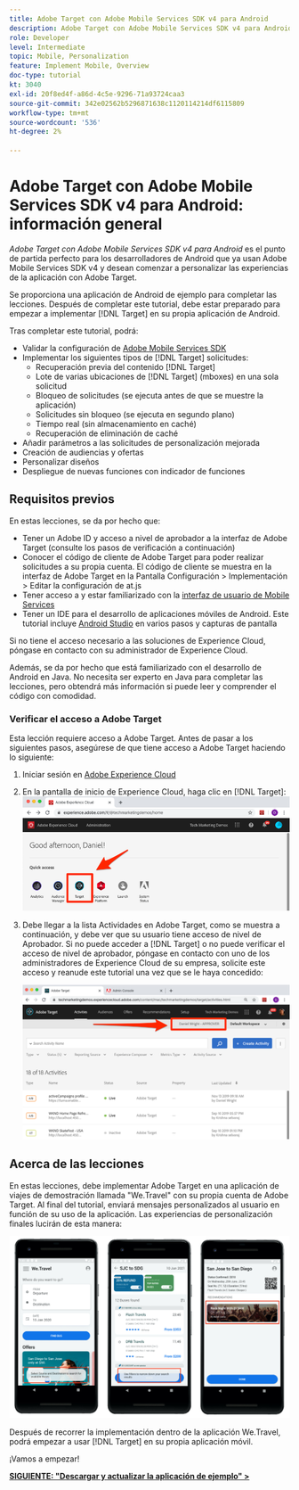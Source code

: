 ```yaml
---
title: Adobe Target con Adobe Mobile Services SDK v4 para Android
description: Adobe Target con Adobe Mobile Services SDK v4 para Android es el punto de partida perfecto para los desarrolladores de Android que ya utilizan Adobe Mobile Services SDK v4 y desean comenzar a personalizar las experiencias de la aplicación con Adobe Target.
role: Developer
level: Intermediate
topic: Mobile, Personalization
feature: Implement Mobile, Overview
doc-type: tutorial
kt: 3040
exl-id: 20f8ed4f-a86d-4c5e-9296-71a93724caa3
source-git-commit: 342e02562b5296871638c1120114214df6115809
workflow-type: tm+mt
source-wordcount: '536'
ht-degree: 2%

---
```


# Adobe Target con Adobe Mobile Services SDK v4 para Android: información general

_Adobe Target con Adobe Mobile Services SDK v4 para Android_ es el punto de partida perfecto para los desarrolladores de Android que ya usan Adobe Mobile Services SDK v4 y desean comenzar a personalizar las experiencias de la aplicación con Adobe Target.

Se proporciona una aplicación de Android de ejemplo para completar las lecciones. Después de completar este tutorial, debe estar preparado para empezar a implementar [!DNL Target] en su propia aplicación de Android.

Tras completar este tutorial, podrá:

* Validar la configuración de [Adobe Mobile Services SDK](https://experienceleague.adobe.com/docs/mobile-services/android/getting-started-android/requirements.html?lang=en)
* Implementar los siguientes tipos de [!DNL Target] solicitudes:
   * Recuperación previa del contenido [!DNL Target]
   * Lote de varias ubicaciones de [!DNL Target] (mboxes) en una sola solicitud
   * Bloqueo de solicitudes (se ejecuta antes de que se muestre la aplicación)
   * Solicitudes sin bloqueo (se ejecuta en segundo plano)
   * Tiempo real (sin almacenamiento en caché)
   * Recuperación de eliminación de caché
* Añadir parámetros a las solicitudes de personalización mejorada
* Creación de audiencias y ofertas
* Personalizar diseños
* Despliegue de nuevas funciones con indicador de funciones

## Requisitos previos  

En estas lecciones, se da por hecho que:

* Tener un Adobe ID y acceso a nivel de aprobador a la interfaz de Adobe Target (consulte los pasos de verificación a continuación)
* Conocer el código de cliente de Adobe Target para poder realizar solicitudes a su propia cuenta. El código de cliente se muestra en la interfaz de Adobe Target en la   Pantalla Configuración > Implementación > Editar la configuración de at.js
* Tener acceso a y estar familiarizado con la [interfaz de usuario de Mobile Services](https://mobilemarketing.adobe.com/)
* Tener un IDE para el desarrollo de aplicaciones móviles de Android. Este tutorial incluye [Android Studio](https://developer.android.com/studio/install) en varios pasos y capturas de pantalla

Si no tiene el acceso necesario a las soluciones de Experience Cloud, póngase en contacto con su administrador de Experience Cloud.

Además, se da por hecho que está familiarizado con el desarrollo de Android en Java. No necesita ser experto en Java para completar las lecciones, pero obtendrá más información si puede leer y comprender el código con comodidad.

### Verificar el acceso a Adobe Target

Esta lección requiere acceso a Adobe Target. Antes de pasar a los siguientes pasos, asegúrese de que tiene acceso a Adobe Target haciendo lo siguiente:

1. Iniciar sesión en [Adobe Experience Cloud](https://experience.adobe.com/)
1. En la pantalla de inicio de Experience Cloud, haga clic en [!DNL Target]:
   ![Pantalla de inicio de Experience Cloud](assets/aec_homeScreen_clickTarget.png)
1. Debe llegar a la lista Actividades en Adobe Target, como se muestra a continuación, y debe ver que su usuario tiene acceso de nivel de Aprobador. Si no puede acceder a [!DNL Target] o no puede verificar el acceso de nivel de aprobador, póngase en contacto con uno de los administradores de Experience Cloud de su empresa, solicite este acceso y reanude este tutorial una vez que se le haya concedido:

   ![IU DE Adobe](assets/targetUI_approver.png)

## Acerca de las lecciones

En estas lecciones, debe implementar Adobe Target en una aplicación de viajes de demostración llamada &quot;We.Travel&quot; con su propia cuenta de Adobe Target. Al final del tutorial, enviará mensajes personalizados al usuario en función de su uso de la aplicación. Las experiencias de personalización finales lucirán de esta manera:

![Final de la aplicación We.Travel](assets/overview_final_result.jpg)

Después de recorrer la implementación dentro de la aplicación We.Travel, podrá empezar a usar [!DNL Target] en su propia aplicación móvil.

¡Vamos a empezar!

**[SIGUIENTE: &quot;Descargar y actualizar la aplicación de ejemplo&quot; >](download-and-update-the-sample-app.md)**
